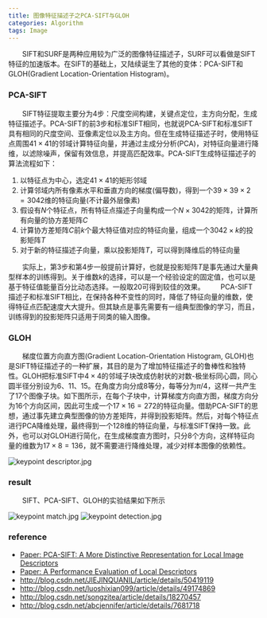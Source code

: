 ```yaml
---
title: 图像特征描述子之PCA-SIFT与GLOH
categories: Algorithm
tags: Image
---
```

&emsp;&emsp;SIFT和SURF是两种应用较为广泛的图像特征描述子，SURF可以看做是SIFT特征的加速版本。在SIFT的基础上，又陆续诞生了其他的变体：PCA-SIFT和GLOH(Gradient Location-Orientation Histogram)。
<!-- more -->

### PCA-SIFT
&emsp;&emsp;SIFT特征提取主要分为4步：尺度空间构建，关键点定位，主方向分配，生成特征描述子。PCA-SIFT的前3步和标准SIFT相同，也就说PCA-SIFT和标准SIFT具有相同的尺度空间、亚像素定位以及主方向。但在生成特征描述子时，使用特征点周围$41 \times 41$的邻域计算特征向量，并通过主成分分析(PCA)，对特征向量进行降维，以滤除噪声，保留有效信息，并提高匹配效率。PCA-SIFT生成特征描述子的算法流程如下： 
1. 以特征点为中心，选定$41 \times 41$的矩形邻域  
2. 计算邻域内所有像素水平和垂直方向的梯度(偏导数)，得到一个$39 \times 39 \times 2 = 3042$维的特征向量(不计最外层像素)
3. 假设有$N$个特征点，所有特征点描述子向量构成一个$N \times 3042$的矩阵，计算所有向量的协方差矩阵$C$
4. 计算协方差矩阵$C$前$k$个最大特征值对应的特征向量，组成一个$3042 \times k$的投影矩阵$T$
5. 对于新的特征描述子向量，乘以投影矩阵$T$，可以得到降维后的特征向量

&emsp;&emsp;实际上，第3步和第4步一般提前计算好，也就是投影矩阵$T$是事先通过大量典型样本的训练得到。关于维数$k$的选择，可以是一个经验设定的固定值，也可以是基于特征值能量百分比动态选择。一般取20可得到较佳的效果。
&emsp;&emsp;PCA-SIFT描述子和标准SIFT相比，在保持各种不变性的同时，降低了特征向量的维数，使得特征点匹配速度大大提升。但其缺点是事先需要有一组典型图像的学习，而且，训练得到的投影矩阵只适用于同类的输入图像。

### GLOH
&emsp;&emsp;梯度位置方向直方图(Gradient Location-Orientation Histogram, GLOH)也是SIFT特征描述子的一种扩展，其目的是为了增加特征描述子的鲁棒性和独特性。GLOH把标准SIFT中$4 \times 4$的邻域子块改成仿射状的对数-极坐标同心圆，同心圆半径分别设为6、11、15。在角度方向分成8等分，每等分为$\pi / 4$，这样一共产生了17个图像子块。如下图所示，在每个子块中，计算梯度方向直方图，梯度方向分为16个方向区间，因此可生成一个$17 \times 16 = 272$的特征向量。借助PCA-SIFT的思想，通过事先建立典型图像的协方差矩阵，并得到投影矩阵。然后，对每个特征点进行PCA降维处理，最终得到一个128维的特征向量，与标准SIFT保持一致。此外，也可以对GLOH进行简化，在生成梯度直方图时，只分8个方向，这样特征向量的维数为$17 \times 8 = 136$，就不需要进行降维处理，减少对样本图像的依赖性。

<img src="https://ooo.0o0.ooo/2017/07/04/595b01624b9bf.jpg" alt="keypoint descriptor.jpg" title="GLOH特征点描述子" />

### result
&emsp;&emsp;SIFT、PCA-SIFT、GLOH的实验结果如下所示

<img src="https://ooo.0o0.ooo/2017/07/04/595b027a6da58.jpg" alt="keypoint match.jpg" title="SIFT、PCA-SIFT特征点匹配" />

<img src="https://ooo.0o0.ooo/2017/07/04/595b027a6c35e.jpg" alt="keypoint detection.jpg" title="GLOH特征点检测与匹配" />

### reference
- [Paper: PCA-SIFT: A More Distinctive Representation for Local Image Descriptors](http://www.cs.cmu.edu/~rahuls/pub/cvpr2004-keypoint-rahuls.pdf)
- [Paper: A Performance Evaluation of Local Descriptors](https://www.robots.ox.ac.uk/~vgg/research/affine/det_eval_files/mikolajczyk_pami2004.pdf)
- http://blog.csdn.net/JIEJINQUANIL/article/details/50419119
- http://blog.csdn.net/luoshixian099/article/details/49174869
- http://blog.csdn.net/songzitea/article/details/18270457
- http://blog.csdn.net/abcjennifer/article/details/7681718